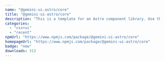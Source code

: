 ```yaml
---
name: "@gemini-ui-astro/core"
title: "@gemini-ui-astro/core"
description: "This is a template for an Astro component library. Use this template for writing components to use in multiple projects or publish to NPM."
categories:
  - "css+ui"
  - "recent"
npmUrl: "https://www.npmjs.com/package/@gemini-ui-astro/core"
homepageUrl: "https://www.npmjs.com/package/@gemini-ui-astro/core"
badge: "new"
downloads: 313
---
```

